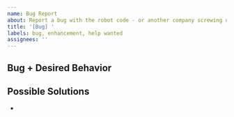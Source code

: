 ```yaml
---
name: Bug Report
about: Report a bug with the robot code - or another company screwing us over
title: '[Bug] '
labels: bug, enhancement, help wanted
assignees: ''
---
```

## Bug + Desired Behavior


## Possible Solutions
- 